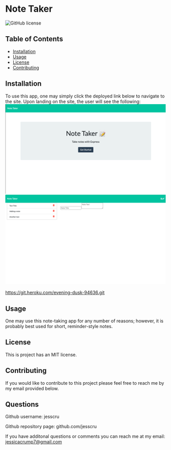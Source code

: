 # Note Taker

  ![GitHub license](https://img.shields.io/badge/license-MIT-blue.svg)

  ## Table of Contents 
  
  * [Installation](#installation)
  * [Usage](#usage)
  * [License](#license)
  * [Contributing](#contributing)
  
  ## Installation
  
  To use this app, one may simply click the deployed link below to navigate to the site. Upon landing on the site, the user will see the following:
  ![landing page screenshot](./public/assets/images/landing-page.png)
  ![note-taking page screenshot](./public/assets/images/notes-page.png)

  https://git.heroku.com/evening-dusk-94636.git
  
  ## Usage 
  
  One may use this note-taking app for any number of reasons; however, it is probably best used for short, reminder-style notes. 
  
  ## License
  
  This is project has an MIT license. 
  
  ## Contributing
  
  If you would like to contribute to this project please feel free to reach me by my email provided below. 
  
  ## Questions 
  
  Github username: jesscru
  
  Github repository page: github.com/jesscru

  If you have additonal questions or comments you can reach me at my email: jessicacrump7@gmail.com
